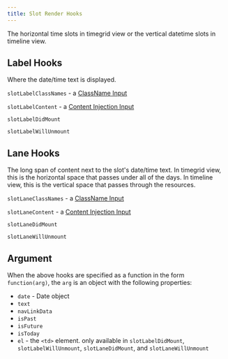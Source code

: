```yaml
---
title: Slot Render Hooks
---
```


The horizontal time slots in timegrid view or the vertical datetime slots in timeline view.


## Label Hooks

Where the date/time text is displayed.

`slotLabelClassNames` - a [ClassName Input](classname-input)

`slotLabelContent` - a [Content Injection Input](content-injection)

`slotLabelDidMount`

`slotLabelWillUnmount`


## Lane Hooks

The long span of content next to the slot's date/time text. In timegrid view, this is the horizontal space that passes under all of the days. In timeline view, this is the vertical space that passes through the resources.

`slotLaneClassNames` - a [ClassName Input](classname-input)

`slotLaneContent` - a [Content Injection Input](content-injection)

`slotLaneDidMount`

`slotLaneWillUnmount`


## Argument

When the above hooks are specified as a function in the form `function(arg)`, the `arg` is an object with the following properties:

- `date` - Date object
- `text`
- `navLinkData`
- `isPast`
- `isFuture`
- `isToday`
- `el` - the `<td>` element. only available in `slotLabelDidMount`, `slotLabelWillUnmount`, `slotLaneDidMount`, and `slotLaneWillUnmount`
